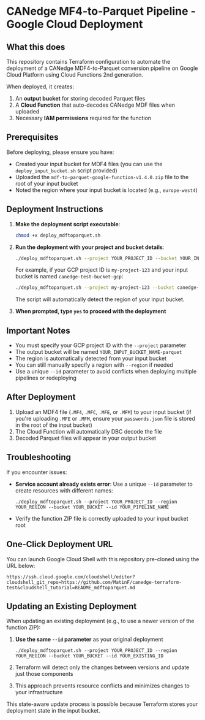 # CANedge MF4-to-Parquet Pipeline - Google Cloud Deployment

## What this does

This repository contains Terraform configuration to automate the deployment of a CANedge MDF4-to-Parquet conversion pipeline on Google Cloud Platform using Cloud Functions 2nd generation.

When deployed, it creates:
1. An **output bucket** for storing decoded Parquet files
2. A **Cloud Function** that auto-decodes CANedge MDF files when uploaded
3. Necessary **IAM permissions** required for the function

## Prerequisites

Before deploying, please ensure you have:

- Created your input bucket for MDF4 files (you can use the `deploy_input_bucket.sh` script provided)
- Uploaded the `mdf-to-parquet-google-function-v1.4.0.zip` file to the root of your input bucket
- Noted the region where your input bucket is located (e.g., `europe-west4`)

## Deployment Instructions

1. **Make the deployment script executable**:

   ```bash
   chmod +x deploy_mdftoparquet.sh
   ```

2. **Run the deployment with your project and bucket details**:

   ```bash
   ./deploy_mdftoparquet.sh --project YOUR_PROJECT_ID --bucket YOUR_INPUT_BUCKET_NAME --id YOUR_PIPELINE_NAME
   ```

   For example, if your GCP project ID is `my-project-123` and your input bucket is named `canedge-test-bucket-gcp`:

   ```bash
   ./deploy_mdftoparquet.sh --project my-project-123 --bucket canedge-test-bucket-gcp --id my-canedge
   ```
   
   The script will automatically detect the region of your input bucket.

3. **When prompted, type `yes` to proceed with the deployment**

## Important Notes

- You must specify your GCP project ID with the `--project` parameter
- The output bucket will be named `YOUR_INPUT_BUCKET_NAME-parquet`
- The region is automatically detected from your input bucket
- You can still manually specify a region with `--region` if needed
- Use a unique `--id` parameter to avoid conflicts when deploying multiple pipelines or redeploying

## After Deployment
1. Upload an MDF4 file (`.MF4`, `.MFC`, `.MFE`, or `.MFM`) to your input bucket (if you're uploading `.MFE` or `.MFM`, ensure your `passwords.json` file is stored in the root of the input bucket)
2. The Cloud Function will automatically DBC decode the file
3. Decoded Parquet files will appear in your output bucket

## Troubleshooting

If you encounter issues:

- **Service account already exists error**: Use a unique `--id` parameter to create resources with different names:
  ```
  ./deploy_mdftoparquet.sh --project YOUR_PROJECT_ID --region YOUR_REGION --bucket YOUR_BUCKET --id YOUR_PIPELINE_NAME
  ```
- Verify the function ZIP file is correctly uploaded to your input bucket root

## One-Click Deployment URL

You can launch Google Cloud Shell with this repository pre-cloned using the URL below:

```
https://ssh.cloud.google.com/cloudshell/editor?cloudshell_git_repo=https://github.com/MatinF/canedge-terraform-test&cloudshell_tutorial=README_mdftoparquet.md
```

## Updating an Existing Deployment

When updating an existing deployment (e.g., to use a newer version of the function ZIP):

1. **Use the same `--id` parameter** as your original deployment
   ```
   ./deploy_mdftoparquet.sh --project YOUR_PROJECT_ID --region YOUR_REGION --bucket YOUR_BUCKET --id YOUR_EXISTING_ID
   ```

2. Terraform will detect only the changes between versions and update just those components

3. This approach prevents resource conflicts and minimizes changes to your infrastructure

This state-aware update process is possible because Terraform stores your deployment state in the input bucket.
